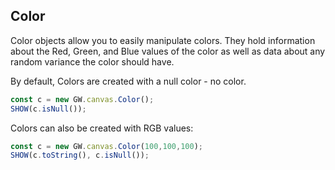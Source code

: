 
## Color

Color objects allow you to easily manipulate colors.  They hold information about the Red, Green, and Blue values of the color as well as data about any random variance the color should have.

By default, Colors are created with a null color - no color.

```js
const c = new GW.canvas.Color();
SHOW(c.isNull());
```

Colors can also be created with RGB values:

```js
const c = new GW.canvas.Color(100,100,100);
SHOW(c.toString(), c.isNull());
```

